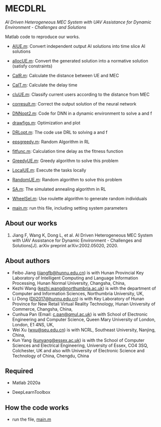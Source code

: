 # MECDLRL

*AI Driven Heterogeneous MEC System with UAV Assistance for Dynamic Environment - Challenges and Solutions*

Matlab code to reproduce our works.
- [AIUE.m](AIUE.m): Convert independent output AI solutions into time slice AI solutions

- [allocUE.m](allocUE.m): Convert the generated solution into a normative solution (satisfy constraints)

- [CalR.m](CalR.m): Calculate the distance between UE and MEC

- [CalT.m](CalT.m): Calculate the delay time

- [cluUE.m](cluUE.m): Classify current users according to the distance from MEC

- [corresult.m](corresult.m): Correct the output solution of the neural network

- [DNNopt2.m](DNNopt2.m): Code for DNN in a dynamic environment to solve a and f

- [drawfigs.m](drawfigs.m): Optimization and plot

- [DRLopt.m](DRLopt.m): The code use DRL to solving a and f

- [epsgreedy.m](epsgreedy.m): Random Algorithm in RL 

- [fitfunc.m](fitfunc.m): Calculation time delay as the fitness function

- [GreedyUE.m](GreedyUE.m): Greedy algorithm to solve this problem

- [LocalUE.m](LocalUE.m): Execute the tasks locally

- [RandomUE.m](RandomUE.m): Random algorithm to solve this problem

- [SA.m](SA.m): The simulated annealing algorithm in RL

- [WheelSel.m](WheelSel.m): Use roulette algorithm to generate random individuals

- [main.m](main.m): run this file, including setting system parameters

## About our works

1. Jiang F, Wang K, Dong L, et al. AI Driven Heterogeneous MEC System with UAV Assistance for Dynamic Environment - Challenges and Solutions[J]. arXiv preprint arXiv:2002.05020, 2020.

## About authors

- Feibo Jiang  (jiangfb@hunnu.edu.cn) is with Hunan Provincial Key Laboratory of Intelligent Computing and Language Information Processing, Hunan Normal University, Changsha, China, 
- Kezhi Wang (kezhi.wang@northumbria.ac.uk) is with the department of Computer and Information Sciences, Northumbria University, UK, 
- Li Dong (Dlj2017@hunnu.edu.cn) is with Key Laboratory of Hunan Province for New Retail Virtual Reality Technology, Hunan University of Commerce, Changsha, China, 
- Cunhua Pan (Email: c.pan@qmul.ac.uk) is with School of Electronic Engineering and Computer Science, Queen Mary University of London, London, E1 4NS, UK, 
- Wei Xu (wxu@seu.edu.cn) is with NCRL, Southeast University, Nanjing, China,	
- Kun Yang (kunyang@essex.ac.uk) is with the School of Computer Sciences and Electrical Engineering, University of Essex, CO4 3SQ, Colchester, UK and also with University of Electronic Science and Technology of China, Chengdu, China

## Required

- Matlab 2020a

- DeepLearnToolbox


## How the code works

- run the file, [main.m](main.m)
